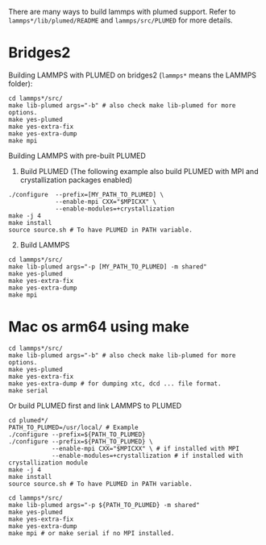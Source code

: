 There are many ways to build lammps with plumed support. Refer to `lammps*/lib/plumed/README` and `lammps/src/PLUMED` for more details.

# Bridges2
Building LAMMPS with PLUMED on bridges2 (`lammps*` means the LAMMPS folder):
```
cd lammps*/src/
make lib-plumed args="-b" # also check make lib-plumed for more options.
make yes-plumed
make yes-extra-fix
make yes-extra-dump
make mpi
```

Building LAMMPS with pre-built PLUMED
1. Build PLUMED (The following example also build PLUMED with MPI and crystallization packages enabled)
```
./configure  --prefix=[MY_PATH_TO_PLUMED] \
             --enable-mpi CXX="$MPICXX" \
             --enable-modules=+crystallization
make -j 4
make install
source source.sh # To have PLUMED in PATH variable.
```

2. Build LAMMPS
```
cd lammps*/src/
make lib-plumed args="-p [MY_PATH_TO_PLUMED] -m shared"
make yes-plumed
make yes-extra-fix
make yes-extra-dump
make mpi
```

# Mac os arm64 using make

```
cd lammps*/src/
make lib-plumed args="-b" # also check make lib-plumed for more options.
make yes-plumed
make yes-extra-fix
make yes-extra-dump # for dumping xtc, dcd ... file format.
make serial
```

Or build PLUMED first and link LAMMPS to PLUMED
```
cd plumed*/
PATH_TO_PLUMED=/usr/local/ # Example
./configure --prefix=${PATH_TO_PLUMED}
./configure --prefix=${PATH_TO_PLUMED} \
            --enable-mpi CXX="$MPICXX" \ # if installed with MPI
            --enable-modules=+crystallization # if installed with crystallization module
make -j 4
make install
source source.sh # To have PLUMED in PATH variable.

cd lammps*/src/
make lib-plumed args="-p ${PATH_TO_PLUMED} -m shared"
make yes-plumed
make yes-extra-fix
make yes-extra-dump
make mpi # or make serial if no MPI installed.
```


